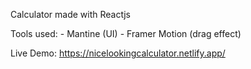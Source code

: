 Calculator made with Reactjs

Tools used:
    - Mantine (UI)
    - Framer Motion (drag effect)


Live Demo: https://nicelookingcalculator.netlify.app/